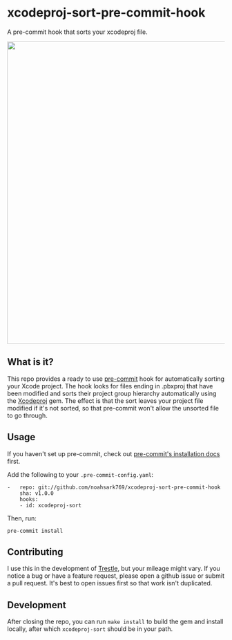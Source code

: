 # xcodeproj-sort-pre-commit-hook
A pre-commit hook that sorts your xcodeproj file.

<img src="https://i.imgur.com/knSvFpV.png" height="700">

## What is it?
This repo provides a ready to use [pre-commit](https://pre-commit.com/) hook for automatically sorting your Xcode project. The hook looks for files ending in .pbxproj that have been modified and sorts their project group hierarchy automatically using the [Xcodeproj](https://github.com/CocoaPods/Xcodeproj/) gem. The effect is that the sort leaves your project file modified if it's not sorted, so that pre-commit won't allow the unsorted file to go through.

## Usage
If you haven't set up pre-commit, check out [pre-commit's installation docs](https://pre-commit.com/#install) first.

Add the following to your `.pre-commit-config.yaml`:

```
-   repo: git://github.com/noahsark769/xcodeproj-sort-pre-commit-hook
    sha: v1.0.0
    hooks:
    - id: xcodeproj-sort
```

Then, run:

```
pre-commit install
```

## Contributing
I use this in the development of [Trestle](https://appstore.com/trestle), but your mileage might vary. If you notice a bug or have a feature request, please open a github issue or submit a pull request. It's best to open issues first so that work isn't duplicated.

## Development
After closing the repo, you can run `make install` to build the gem and install locally, after which `xcodeproj-sort` should be in your path.
